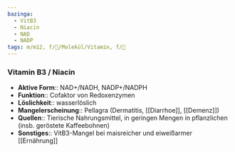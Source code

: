 ```yaml
---
bazinga:
  - VitB3
  - Niacin
  - NAD
  - NADP
tags: m/m12, f/🧪/Molekül/Vitamin, f/🧪
---
```

### Vitamin B3 / Niacin 
- **Aktive Form**:: NAD+/NADH, NADP+/NADPH
- **Funktion**:: Cofaktor von Redoxenzymen
- **Löslichkeit**:: wasserlöslich
- **Mangelerscheinung**:: Pellagra (Dermatitis, [[Diarrhoe]], [[Demenz]])
- **Quellen**:: Tierische Nahrungsmittel, in geringen Mengen in pflanzlichen (insb. geröstete Kaffeebohnen)
- **Sonstiges**:: VitB3-Mangel bei maisreicher und eiweißarmer [[Ernährung]]

